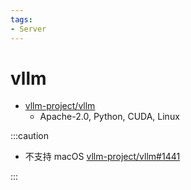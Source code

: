 ```yaml
---
tags:
- Server
---
```


# vllm

- [vllm-project/vllm](https://github.com/vllm-project/vllm)
  - Apache-2.0, Python, CUDA, Linux


:::caution

- 不支持 macOS [vllm-project/vllm#1441](https://github.com/vllm-project/vllm/issues/1441)

:::
